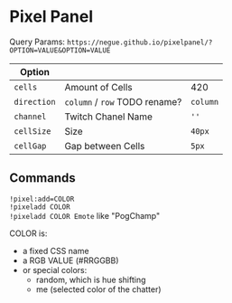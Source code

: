 # Pixel Panel

Query Params: `https://negue.github.io/pixelpanel/?OPTION=VALUE&OPTION=VALUE`

| Option  |  | |
|---|---|---|
| `cells`  |  Amount of Cells |  420 |
|  `direction` | `column` / `row` TODO rename?   | `column` |
|  `channel` | Twitch Chanel Name  | `''` |
|  `cellSize` | Size    |`40px`  |
|  `cellGap` | Gap between Cells    |`5px` |

## Commands

`!pixel:add=COLOR` <br>
`!pixeladd COLOR` <br>
`!pixeladd COLOR Emote` like "PogChamp"


COLOR is:
- a fixed CSS name
- a RGB VALUE (#RRGGBB)
- or special colors:
  - random, which is hue shifting
  - me (selected color of the chatter)
